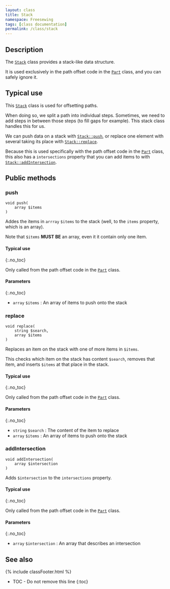 ```yaml
---
layout: class
title: Stack
namespace: Freesewing
tags: [class documentation]
permalink: /class/stack
---
```

## Description 

The [`Stack`](/class/stack) class provides a stack-like data structure.

It is used exclusively in the path offset code in the [`Part`](part)
class, and you can safely ignore it.

## Typical use

This [`Stack`](/class/stack) class is used for offsetting paths. 

When doing so, we split a path into individual steps. 
Sometimes, we need to add steps in between those steps (to fill gaps for example).
This stack class handles this for us. 

We can push data on a stack with [`Stack::push`](stack#push), or 
replace one element with several taking its place with [`Stack::replace`](stack#replace).

Because this is used specifically with the path offset code in the [`Part`](part)
class, this also has a `intersections` property that you can add items to 
with [`Stack::addIntersection`](stack#addIntersection).

## Public methods

### push

```php?start_inline=1
void push( 
    array $items
)
```
Addes the items in `arrray` `$items` to the stack (well, to the `items` property, which is an array).

Note that `$items` **MUST BE** an array, even it it contain only one item.

#### Typical use
{:.no_toc}

Only called from the path offset code in the [`Part`](part) class.

#### Parameters
{:.no_toc}

- `array` `$items` : An array of items to push onto the stack

### replace

```php?start_inline=1
void replace( 
    string $search,
    array $items
)
```
Replaces an item on the stack with one of more items in `$items`.

This checks which item on the stack has content `$search`, removes that item, and inserts `$items` 
at that place in the stack.

#### Typical use
{:.no_toc}

Only called from the path offset code in the [`Part`](part) class.

#### Parameters
{:.no_toc}

- `string` `$search` : The content of the item to replace
- `array` `$items` : An array of items to push onto the stack

### addIntersection

```php?start_inline=1
void addIntersection( 
    array $intersection
)
```
Adds `$intersection` to the `intersections` property.

#### Typical use
{:.no_toc}

Only called from the path offset code in the [`Part`](part) class.

#### Parameters
{:.no_toc}

- `array` `$intersection` : An array that describes an intersection


## See also
{% include classFooter.html %}
* TOC - Do not remove this line
{:toc}
